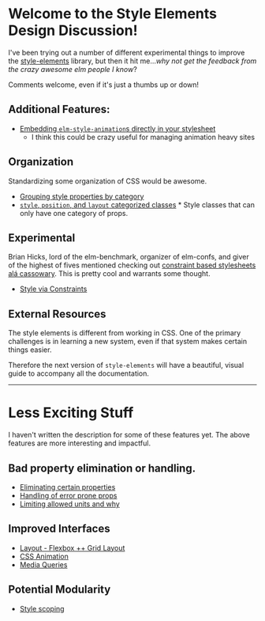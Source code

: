 # Welcome to the Style Elements Design Discussion!

I've been trying out a number of different experimental things to improve the [style-elements](https://github.com/mdgriffith/style-elements) library, but then it hit me..._why not get the feedback from the crazy awesome elm people I know_?

Comments welcome, even if it's just a thumbs up or down!

## Additional Features:

  * [Embedding `elm-style-animation`s directly in your stylesheet](https://github.com/mdgriffith/style-elements-design-discussion/issues/7)
    * I think this could be crazy useful for managing animation heavy sites

## Organization

Standardizing some organization of CSS would be awesome.

  * [Grouping style properties by category](https://github.com/mdgriffith/style-elements-design-discussion/issues/9)
  * [`style`, `position`, and `layout` categorized classes](https://github.com/mdgriffith/style-elements-design-discussion/issues/10)
        * Style classes that can only have one category of props.

## Experimental

Brian Hicks, lord of the elm-benchmark, organizer of elm-confs, and giver of the highest of fives mentioned checking out [constraint based stylesheets alá cassowary](http://gridstylesheets.org/guides/ccss/).  This is pretty cool and warrants some thought.

  * [Style via Constraints](https://github.com/mdgriffith/style-elements-design-discussion/issues/11)


## External Resources

The style elements is different from working in CSS.  One of the primary challenges is in learning a new system, even if that system makes certain things easier.

Therefore the next version of `style-elements` will have a beautiful, visual guide to accompany all the documentation.


----

# Less Exciting Stuff

I haven't written the description for some of these features yet.  The above features are more interesting and impactful.

## Bad property elimination or handling.

  * [Eliminating certain properties](https://github.com/mdgriffith/style-elements-design-discussion/issues/1)
  * [Handling of error prone props](https://github.com/mdgriffith/style-elements-design-discussion/issues/2)
  * [Limiting allowed units and why](https://github.com/mdgriffith/style-elements-design-discussion/issues/3)

## Improved Interfaces

  * [Layout - Flexbox ++ Grid Layout](https://github.com/mdgriffith/style-elements-design-discussion/issues/4)
  * [CSS Animation](https://github.com/mdgriffith/style-elements-design-discussion/issues/5)
  * [Media Queries](https://github.com/mdgriffith/style-elements-design-discussion/issues/6)

## Potential Modularity
  
  * [Style scoping](https://github.com/mdgriffith/style-elements-design-discussion/issues/8)
